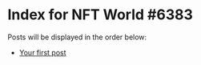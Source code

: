 # Index for NFT World #6383
Posts will be displayed in the order below:

- [Your first post](./001-first.md)

